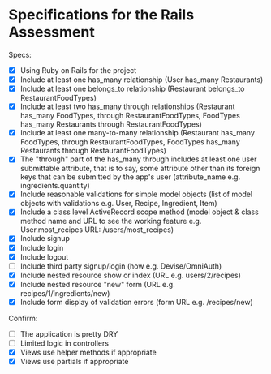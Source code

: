 # Specifications for the Rails Assessment

Specs:
- [x] Using Ruby on Rails for the project
- [x] Include at least one has_many relationship (User has_many Restaurants) 
- [x] Include at least one belongs_to relationship (Restaurant belongs_to RestaurantFoodTypes)
- [x] Include at least two has_many through relationships (Restaurant has_many FoodTypes, through RestaurantFoodTypes, FoodTypes has_many Restaurants through RestaurantFoodTypes)
- [x] Include at least one many-to-many relationship (Restaurant has_many FoodTypes, through RestaurantFoodTypes, FoodTypes has_many Restaurants through RestaurantFoodTypes)
- [x] The "through" part of the has_many through includes at least one user submittable attribute, that is to say, some attribute other than its foreign keys that can be submitted by the app's user (attribute_name e.g. ingredients.quantity)
- [x] Include reasonable validations for simple model objects (list of model objects with validations e.g. User, Recipe, Ingredient, Item)
- [x] Include a class level ActiveRecord scope method (model object & class method name and URL to see the working feature e.g. User.most_recipes URL: /users/most_recipes)
- [x] Include signup
- [x] Include login
- [x] Include logout
- [ ] Include third party signup/login (how e.g. Devise/OmniAuth)
- [x] Include nested resource show or index (URL e.g. users/2/recipes)
- [x] Include nested resource "new" form (URL e.g. recipes/1/ingredients/new)
- [x] Include form display of validation errors (form URL e.g. /recipes/new)

Confirm:
- [ ] The application is pretty DRY
- [ ] Limited logic in controllers
- [x] Views use helper methods if appropriate
- [x] Views use partials if appropriate